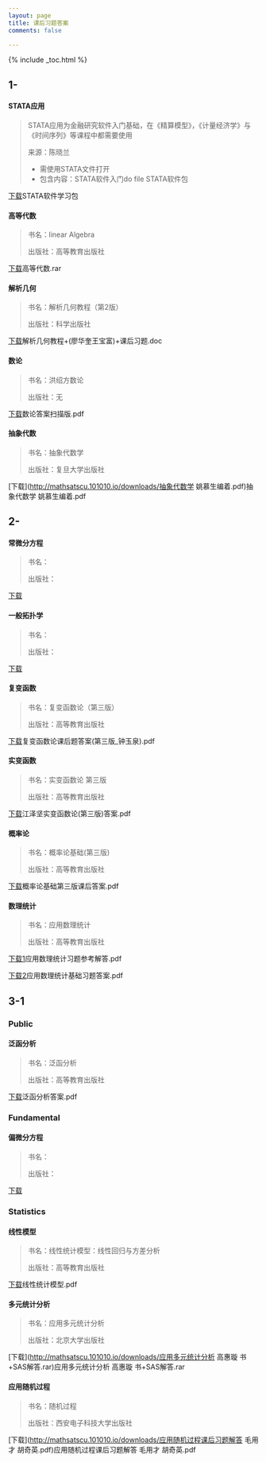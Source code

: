 ```yaml
---
layout: page
title: 课后习题答案
comments: false

---
```


{% include _toc.html %}

## 1-

#### STATA应用

> STATA应用为金融研究软件入门基础，在《精算模型》，《计量经济学》与《时间序列》等课程中都需要使用
> 
> 来源：陈晓兰
> * 需使用STATA文件打开
> * 包含内容：STATA软件入门do file
> 			  STATA软件包
  
[下载](http://ecoatscu.101010.io/downloads/数学分析习题答案(陈纪修第二版).rar)STATA软件学习包

#### 高等代数

> 书名：linear Algebra
> 
> 出版社：高等教育出版社
  
[下载](http://mathsatscu.101010.io/downloads/高等代数.rar)高等代数.rar

#### 解析几何

> 书名：解析几何教程（第2版）
> 
> 出版社：科学出版社
  
[下载](http://mathsatscu.101010.io/downloads/解析几何教程+(廖华奎王宝富)+课后习题.doc)解析几何教程+(廖华奎王宝富)+课后习题.doc

#### 数论

> 书名：洪绍方数论
> 
> 出版社：无
  
[下载](http://mathsatscu.101010.io/downloads/数论答案扫描版.pdf)数论答案扫描版.pdf

#### 抽象代数

> 书名：抽象代数学
> 
> 出版社：复旦大学出版社
  
[下载](http://mathsatscu.101010.io/downloads/抽象代数学 姚慕生编着.pdf)抽象代数学 姚慕生编着.pdf

## 2-

#### 常微分方程

> 书名：
> 
> 出版社：
  
[下载](http://101010.io/downloads/)

#### 一般拓扑学

> 书名：
> 
> 出版社：
  
[下载](http://101010.io/downloads/)

#### 复变函数

> 书名：复变函数论（第三版）
> 
> 出版社：高等教育出版社
  
[下载](http://mathsatscu.101010.io/downloads/复变函数论课后题答案(第三版_钟玉泉).pdf)复变函数论课后题答案(第三版_钟玉泉).pdf
 

#### 实变函数

> 书名：实变函数论 第三版
> 
> 出版社：高等教育出版社
  
[下载](http://mathsatscu.101010.io/downloads/江泽坚实变函数论(第三版)答案.pdf)江泽坚实变函数论(第三版)答案.pdf

#### 概率论

> 书名：概率论基础(第三版) 
> 
> 出版社：高等教育出版社
  
[下载](http://mathsatscu.101010.io/downloads/概率论基础第三版课后答案.pdf)概率论基础第三版课后答案.pdf

#### 数理统计

> 书名：应用数理统计
> 
> 出版社：高等教育出版社

  
[下载1](http://mathsatscu.101010.io/downloads/应用数理统计习题参考解答.pdf)应用数理统计习题参考解答.pdf


[下载2](http://mathsatscu.101010.io/downloads/应用数理统计基础习题答案.pdf)应用数理统计基础习题答案.pdf

## 3-1

### Public

#### 泛函分析

> 书名：泛函分析
> 
> 出版社：高等教育出版社
  
[下载](http://mathsatscu.101010.io/downloads/泛函分析答案.pdf)泛函分析答案.pdf

### Fundamental

#### 偏微分方程

> 书名：
> 
> 出版社：
  
[下载](http://101010.io/downloads/)

### Statistics

#### 线性模型

> 书名：线性统计模型：线性回归与方差分析
> 
> 出版社：高等教育出版社
  
[下载](http://mathsatscu.101010.io/downloads/线性统计模型.pdf)线性统计模型.pdf
 
#### 多元统计分析

> 书名：应用多元统计分析
> 
> 出版社：北京大学出版社
  
[下载](http://mathsatscu.101010.io/downloads/应用多元统计分析 高惠璇 书+SAS解答.rar)应用多元统计分析 高惠璇 书+SAS解答.rar

#### 应用随机过程

> 书名：随机过程
> 
> 出版社：西安电子科技大学出版社
  
[下载](http://mathsatscu.101010.io/downloads/应用随机过程课后习题解答 毛用才 胡奇英.pdf)应用随机过程课后习题解答 毛用才 胡奇英.pdf
 
 
